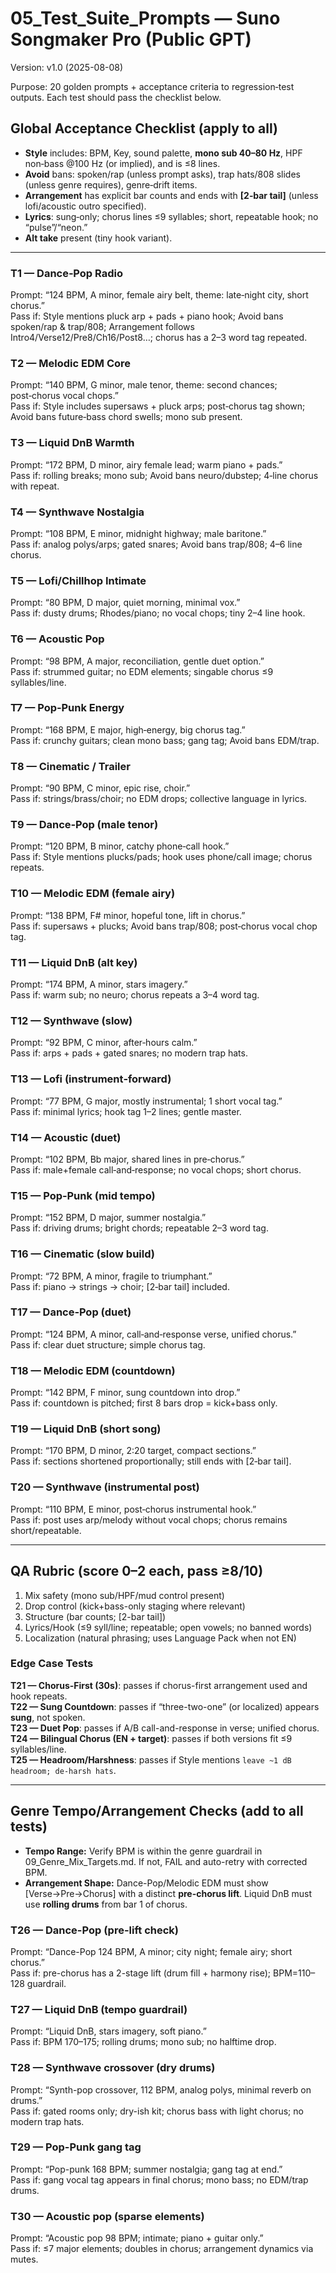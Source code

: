 # 05_Test_Suite_Prompts — Suno Songmaker Pro (Public GPT)
Version: v1.0 (2025-08-08)

Purpose: 20 golden prompts + acceptance criteria to regression‑test outputs. Each test should pass the checklist below.

## Global Acceptance Checklist (apply to all)
- **Style** includes: BPM, Key, sound palette, **mono sub 40–80 Hz**, HPF non‑bass @100 Hz (or implied), and is ≤8 lines.
- **Avoid** bans: spoken/rap (unless prompt asks), trap hats/808 slides (unless genre requires), genre‑drift items.
- **Arrangement** has explicit bar counts and ends with **[2‑bar tail]** (unless lofi/acoustic outro specified).
- **Lyrics**: sung‑only; chorus lines ≤9 syllables; short, repeatable hook; no “pulse”/“neon.”
- **Alt take** present (tiny hook variant).

---

### T1 — Dance‑Pop Radio
Prompt: “124 BPM, A minor, female airy belt, theme: late‑night city, short chorus.”  
Pass if: Style mentions pluck arp + pads + piano hook; Avoid bans spoken/rap & trap/808; Arrangement follows Intro4/Verse12/Pre8/Ch16/Post8…; chorus has a 2–3 word tag repeated.

### T2 — Melodic EDM Core
Prompt: “140 BPM, G minor, male tenor, theme: second chances; post‑chorus vocal chops.”  
Pass if: Style includes supersaws + pluck arps; post‑chorus tag shown; Avoid bans future‑bass chord swells; mono sub present.

### T3 — Liquid DnB Warmth
Prompt: “172 BPM, D minor, airy female lead; warm piano + pads.”  
Pass if: rolling breaks; mono sub; Avoid bans neuro/dubstep; 4‑line chorus with repeat.

### T4 — Synthwave Nostalgia
Prompt: “108 BPM, E minor, midnight highway; male baritone.”  
Pass if: analog polys/arps; gated snares; Avoid bans trap/808; 4–6 line chorus.

### T5 — Lofi/Chillhop Intimate
Prompt: “80 BPM, D major, quiet morning, minimal vox.”  
Pass if: dusty drums; Rhodes/piano; no vocal chops; tiny 2–4 line hook.

### T6 — Acoustic Pop
Prompt: “98 BPM, A major, reconciliation, gentle duet option.”  
Pass if: strummed guitar; no EDM elements; singable chorus ≤9 syllables/line.

### T7 — Pop‑Punk Energy
Prompt: “168 BPM, E major, high‑energy, big chorus tag.”  
Pass if: crunchy guitars; clean mono bass; gang tag; Avoid bans EDM/trap.

### T8 — Cinematic / Trailer
Prompt: “90 BPM, C minor, epic rise, choir.”  
Pass if: strings/brass/choir; no EDM drops; collective language in lyrics.

### T9 — Dance‑Pop (male tenor)
Prompt: “120 BPM, B minor, catchy phone‑call hook.”  
Pass if: Style mentions plucks/pads; hook uses phone/call image; chorus repeats.

### T10 — Melodic EDM (female airy)
Prompt: “138 BPM, F# minor, hopeful tone, lift in chorus.”  
Pass if: supersaws + plucks; Avoid bans trap/808; post‑chorus vocal chop tag.

### T11 — Liquid DnB (alt key)
Prompt: “174 BPM, A minor, stars imagery.”  
Pass if: warm sub; no neuro; chorus repeats a 3–4 word tag.

### T12 — Synthwave (slow)
Prompt: “92 BPM, C minor, after‑hours calm.”  
Pass if: arps + pads + gated snares; no modern trap hats.

### T13 — Lofi (instrument‑forward)
Prompt: “77 BPM, G major, mostly instrumental; 1 short vocal tag.”  
Pass if: minimal lyrics; hook tag 1–2 lines; gentle master.

### T14 — Acoustic (duet)
Prompt: “102 BPM, Bb major, shared lines in pre‑chorus.”  
Pass if: male+female call‑and‑response; no vocal chops; short chorus.

### T15 — Pop‑Punk (mid tempo)
Prompt: “152 BPM, D major, summer nostalgia.”  
Pass if: driving drums; bright chords; repeatable 2–3 word tag.

### T16 — Cinematic (slow build)
Prompt: “72 BPM, A minor, fragile to triumphant.”  
Pass if: piano → strings → choir; [2‑bar tail] included.

### T17 — Dance‑Pop (duet)
Prompt: “124 BPM, A minor, call‑and‑response verse, unified chorus.”  
Pass if: clear duet structure; simple chorus tag.

### T18 — Melodic EDM (countdown)
Prompt: “142 BPM, F minor, sung countdown into drop.”  
Pass if: countdown is pitched; first 8 bars drop = kick+bass only.

### T19 — Liquid DnB (short song)
Prompt: “170 BPM, D minor, 2:20 target, compact sections.”  
Pass if: sections shortened proportionally; still ends with [2‑bar tail].

### T20 — Synthwave (instrumental post)
Prompt: “110 BPM, E minor, post‑chorus instrumental hook.”  
Pass if: post uses arp/melody without vocal chops; chorus remains short/repeatable.


---

## QA Rubric (score 0–2 each, pass ≥8/10)
1) Mix safety (mono sub/HPF/mud control present)  
2) Drop control (kick+bass-only staging where relevant)  
3) Structure (bar counts; [2-bar tail])  
4) Lyrics/Hook (≤9 syll/line; repeatable; open vowels; no banned words)  
5) Localization (natural phrasing; uses Language Pack when not EN)

### Edge Case Tests
**T21 — Chorus-First (30s)**: passes if chorus-first arrangement used and hook repeats.  
**T22 — Sung Countdown**: passes if “three-two-one” (or localized) appears **sung**, not spoken.  
**T23 — Duet Pop**: passes if A/B call-and-response in verse; unified chorus.  
**T24 — Bilingual Chorus (EN + target)**: passes if both versions fit ≤9 syllables/line.  
**T25 — Headroom/Harshness**: passes if Style mentions `leave ~1 dB headroom; de-harsh hats`.

---

## Genre Tempo/Arrangement Checks (add to all tests)
- **Tempo Range:** Verify BPM is within the genre guardrail in 09_Genre_Mix_Targets.md. If not, FAIL and auto-retry with corrected BPM.  
- **Arrangement Shape:** Dance-Pop/Melodic EDM must show [Verse→Pre→Chorus] with a distinct **pre-chorus lift**. Liquid DnB must use **rolling drums** from bar 1 of chorus.

### T26 — Dance-Pop (pre-lift check)
Prompt: “Dance-Pop 124 BPM, A minor; city night; female airy; short chorus.”  
Pass if: pre-chorus has a 2-stage lift (drum fill + harmony rise); BPM=110–128 guardrail.

### T27 — Liquid DnB (tempo guardrail)
Prompt: “Liquid DnB, stars imagery, soft piano.”  
Pass if: BPM 170–175; rolling drums; mono sub; no halftime drop.

### T28 — Synthwave crossover (dry drums)
Prompt: “Synth-pop crossover, 112 BPM, analog polys, minimal reverb on drums.”  
Pass if: gated rooms only; dry-ish kit; chorus bass with light chorus; no modern trap hats.

### T29 — Pop-Punk gang tag
Prompt: “Pop-punk 168 BPM; summer nostalgia; gang tag at end.”  
Pass if: gang vocal tag appears in final chorus; mono bass; no EDM/trap drums.

### T30 — Acoustic pop (sparse elements)
Prompt: “Acoustic pop 98 BPM; intimate; piano + guitar only.”  
Pass if: ≤7 major elements; doubles in chorus; arrangement dynamics via mutes.
